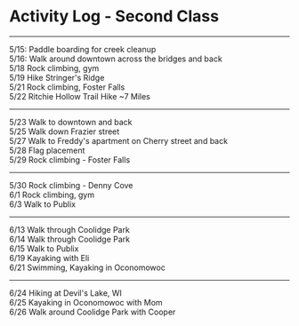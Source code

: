 # Activity Log - Second Class

----

5/15: Paddle boarding for creek cleanup  
5/16: Walk around downtown across the bridges   and back  
5/18 Rock climbing, gym  
5/19 Hike Stringer's Ridge  
5/21 Rock climbing, Foster Falls  
5/22 Ritchie Hollow Trail Hike ~7 Miles  

----

5/23 Walk to downtown and back  
5/25 Walk down Frazier street  
5/27 Walk to Freddy's apartment on Cherry   street and back  
5/28 Flag placement  
5/29 Rock climbing - Foster Falls  

----
5/30 Rock climbing - Denny Cove  
6/1 Rock climbing, gym  
6/3 Walk to Publix  

----
6/13 Walk through Coolidge Park  
6/14 Walk through Coolidge Park  
6/15 Walk to Publix  
6/19 Kayaking with Eli  
6/21 Swimming, Kayaking in Oconomowoc

---

6/24 Hiking at Devil's Lake, WI  
6/25 Kayaking in Oconomowoc with Mom  
6/26 Walk around Coolidge Park with Cooper  
